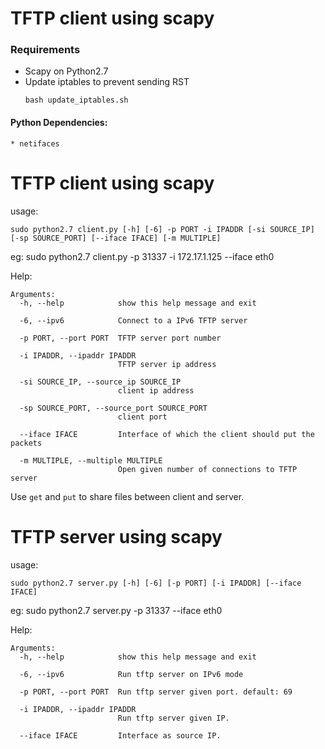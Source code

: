 # TFTP client using scapy

### Requirements
* Scapy on Python2.7
* Update iptables to prevent sending RST
  ```
  bash update_iptables.sh
  ``` 

#### Python Dependencies:
	* netifaces

# TFTP client using scapy
usage:
```
sudo python2.7 client.py [-h] [-6] -p PORT -i IPADDR [-si SOURCE_IP] [-sp SOURCE_PORT] [--iface IFACE] [-m MULTIPLE]
```

eg: sudo python2.7 client.py -p 31337 -i 172.17.1.125 --iface eth0

Help:
```
Arguments:
  -h, --help            show this help message and exit
  
  -6, --ipv6            Connect to a IPv6 TFTP server
  
  -p PORT, --port PORT  TFTP server port number
  
  -i IPADDR, --ipaddr IPADDR
                        TFTP server ip address
  
  -si SOURCE_IP, --source_ip SOURCE_IP
                        client ip address
  
  -sp SOURCE_PORT, --source_port SOURCE_PORT
                        client port
  
  --iface IFACE         Interface of which the client should put the packets

  -m MULTIPLE, --multiple MULTIPLE
                        Open given number of connections to TFTP server
```

Use ```get``` and ```put``` to share  files between client and server.


# TFTP server using scapy

usage:
```
sudo python2.7 server.py [-h] [-6] [-p PORT] [-i IPADDR] [--iface IFACE]
```
eg: sudo python2.7 server.py -p 31337 --iface eth0

Help:
```
Arguments:
  -h, --help            show this help message and exit
 
  -6, --ipv6            Run tftp server on IPv6 mode
 
  -p PORT, --port PORT  Run tftp server given port. default: 69
 
  -i IPADDR, --ipaddr IPADDR
                        Run tftp server given IP.
 
  --iface IFACE         Interface as source IP.
```

